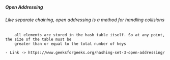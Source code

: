 ##### Open Addressing
###### Like separate chaining, open addressing is a method for handling collisions

		all elements are stored in the hash table itself. So at any point, the size of the table must be 	
		greater than or equal to the total number of keys
		
	- Link -> https://www.geeksforgeeks.org/hashing-set-3-open-addressing/
